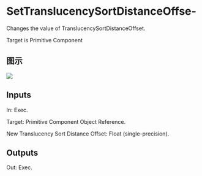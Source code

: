 # SetTranslucencySortDistanceOffse-

Changes the value of TranslucencySortDistanceOffset.

Target is Primitive Component

## 图示

![]($-20221218-20401367.png)

## Inputs

In: Exec.

Target: Primitive Component Object Reference.

New Translucency Sort Distance Offset: Float (single-precision).  

## Outputs

Out: Exec.

